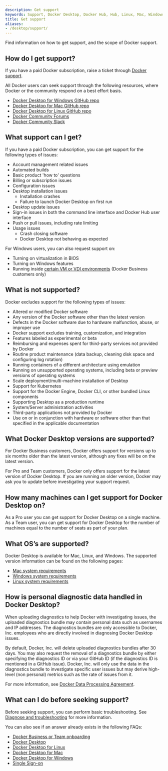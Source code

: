 ```yaml
---
description: Get support
keywords: Support, Docker Desktop, Docker Hub, Hub, Linux, Mac, Windows
title: Get support
aliases:
- /desktop/support/
---
```


Find information on how to get support, and the scope of Docker support.

## How do I get support?

If you have a paid Docker subscription, raise a ticket through [Docker support](https://hub.docker.com/support/contact/).

All Docker users can seek support through the following resources, where Docker or the community respond on a best effort basis.
   - [Docker Desktop for Windows GitHub repo](https://github.com/docker/for-win) 
   - [Docker Desktop for Mac GitHub repo](https://github.com/docker/for-mac)
   - [Docker Desktop for Linux GitHub repo](https://github.com/docker/desktop-linux)
   - [Docker Community Forums](https://forums.docker.com/)
   - [Docker Community Slack](https://dockercommunity.slack.com/)


## What support can I get?

If you have a paid Docker subscription, you can get support for the following types of issues:

   * Account management related issues
   * Automated builds
   * Basic product 'how to' questions
   * Billing or subscription issues
   * Configuration issues
   * Desktop installation issues
      * Installation crashes
      * Failure to launch Docker Desktop on first run
   * Desktop update issues
   * Sign-in issues in both the command line interface and Docker Hub user interface
   * Push or pull issues, including rate limiting
   * Usage issues
      * Crash closing software
      * Docker Desktop not behaving as expected

   For Windows users, you can also request support on:
   * Turning on virtualization in BIOS
   * Turning on Windows features
   * Running inside [certain VM or VDI environments](../desktop/vm-vdi.md) (Docker Business customers only)


## What is not supported?

Docker excludes support for the following types of issues:
   * Altered or modified Docker software
   * Any version of the Docker software other than the latest version
   * Defects in the Docker software due to hardware malfunction, abuse, or improper use
   * Docker support excludes training, customization, and integration
   * Features labeled as experimental or beta
   * Reimbursing and expenses spent for third-party services not provided by Docker
   * Routine product maintenance (data backup, cleaning disk space and configuring log rotation)
   * Running containers of a different architecture using emulation
   * Running on unsupported operating systems, including beta or preview versions of operating systems
   * Scale deployment/multi-machine installation of Desktop
   * Support for Kubernetes
   * Support for the Docker Engine, Docker CLI, or other bundled Linux components
   * Supporting Desktop as a production runtime
   * System/Server administration activities
   * Third-party applications not provided by Docker
   * Use on or in conjunction with hardware or software other than that specified in the applicable documentation

## What Docker Desktop versions are supported?

For Docker Business customers, Docker offers support for versions up to six months older than the latest version, although any fixes will be on the latest version.

For Pro and Team customers, Docker only offers support for the latest version of Docker Desktop. If you are running an older version, Docker may ask you to update before investigating your support request.

## How many machines can I get support for Docker Desktop on?

As a Pro user you can get support for Docker Desktop on a single machine.
As a Team user, you can get support for Docker Desktop for the number of machines equal to the number of seats as part of your plan.

## What OS’s are supported?

Docker Desktop is available for Mac, Linux, and Windows. The supported version information can be found on the following pages:

* [Mac system requirements](../desktop/install/mac-install.md/#system-requirements)
* [Windows system requirements](../desktop/install/windows-install.md/#system-requirements)
* [Linux system requirements](../desktop/install/linux-install.md/#system-requirements)

## How is personal diagnostic data handled in Docker Desktop?

When uploading diagnostics to help Docker with investigating issues, the uploaded diagnostics bundle may contain personal data such as usernames and IP addresses. The diagnostics bundles are only accessible to Docker, Inc.
employees who are directly involved in diagnosing Docker Desktop issues.

By default, Docker, Inc. will delete uploaded diagnostics bundles after 30 days. You may also request the removal of a diagnostics bundle by either specifying the diagnostics ID or via your GitHub ID (if the diagnostics ID is mentioned in a GitHub issue). Docker, Inc. will only use the data in the diagnostics bundle to investigate specific user issues but may derive high-level (non personal) metrics such as the rate of issues from it.

For more information, see [Docker Data Processing Agreement](https://www.docker.com/legal/data-processing-agreement).

## What can I do before seeking support?

Before seeking support, you can perform basic troubleshooting. See [Diagnose and troubleshooting](../desktop/troubleshoot/overview.md) for more information.

You can also see if an answer already exists in the following FAQs:
- [Docker Business or Team onboarding](../docker-hub/general-faqs.md)
- [Docker Desktop](../desktop/faqs/general.md)
- [Docker Desktop for Linux](../desktop/faqs/linuxfaqs.md)
- [Docker Desktop for Mac](../desktop/faqs/macfaqs.md)
- [Docker Desktop for Windows](../desktop/faqs/windowsfaqs.md)
- [Single Sign-on](faq/security/single-sign-on/faqs.md)